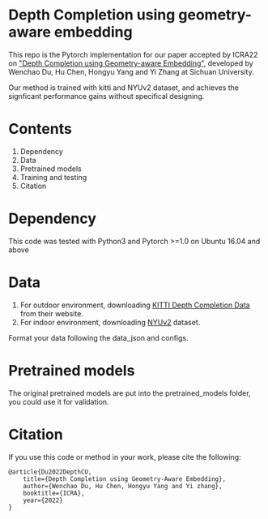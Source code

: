 # Depth Completion using geometry-aware embedding
This repo is the Pytorch implementation for our paper accepted by ICRA22 on ["Depth Completion using Geometry-aware Embedding"](https://arxiv.org/abs/2203.10912), developed by Wenchao Du, Hu Chen, Hongyu Yang and Yi Zhang at Sichuan University.

Our method is trained with kitti and NYUv2 dataset, and achieves the signficant performance gains without specifical designing.



# Contents
1. Dependency
2. Data
3. Pretrained models
4. Training and testing
5. Citation
   
# Dependency
This code was tested with Python3 and Pytorch >=1.0 on Ubuntu 16.04 and above

# Data
1. For outdoor environment, downloading [KITTI Depth Completion Data](http://www.cvlibs.net/datasets/kitti/eval_depth.php?benchmark=depth_completion) from their website.
2. For indoor environment, downloading [NYUv2](https://cs.nyu.edu/~silberman/datasets/nyu_depth_v2.html) dataset.

Format your data following the data_json and configs.

# Pretrained models
The original pretrained models are put into the pretrained_models folder, you could use it for validation.

# Citation
If you use this code or method in your work, please cite the following:
```
@article{Du2022DepthCU,
	title={Depth Completion using Geometry-Aware Embedding},
	author={Wenchao Du, Hu Chen, Hongyu Yang and Yi zhang},
	booktitle={ICRA},
	year={2022}
}
```


